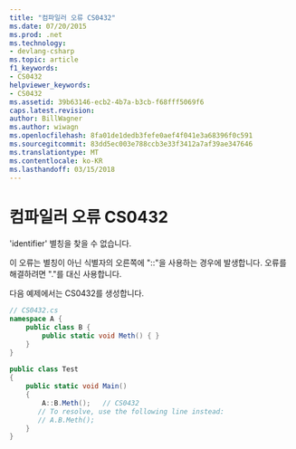 ```yaml
---
title: "컴파일러 오류 CS0432"
ms.date: 07/20/2015
ms.prod: .net
ms.technology:
- devlang-csharp
ms.topic: article
f1_keywords:
- CS0432
helpviewer_keywords:
- CS0432
ms.assetid: 39b63146-ecb2-4b7a-b3cb-f68fff5069f6
caps.latest.revision: 
author: BillWagner
ms.author: wiwagn
ms.openlocfilehash: 8fa01de1dedb3fefe0aef4f041e3a68396f0c591
ms.sourcegitcommit: 83dd5ec003e788ccb3e33f3412a7af39ae347646
ms.translationtype: MT
ms.contentlocale: ko-KR
ms.lasthandoff: 03/15/2018
---
```

# <a name="compiler-error-cs0432"></a>컴파일러 오류 CS0432
'identifier' 별칭을 찾을 수 없습니다.  
  
 이 오류는 별칭이 아닌 식별자의 오른쪽에 "::"을 사용하는 경우에 발생합니다. 오류를 해결하려면 "."를 대신 사용합니다.  
  
 다음 예제에서는 CS0432를 생성합니다.  
  
```csharp  
// CS0432.cs  
namespace A {  
    public class B {  
        public static void Meth() { }  
    }  
}  
  
public class Test  
{  
    public static void Main()  
    {  
        A::B.Meth();   // CS0432  
       // To resolve, use the following line instead:  
       // A.B.Meth();  
    }  
}  
```
